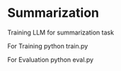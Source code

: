 # Summarization
Training LLM for summarization task

For Training
    python train.py

For Evaluation
    python eval.py
